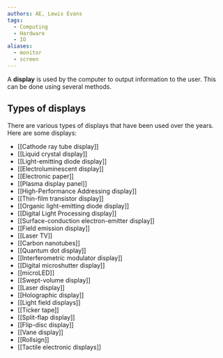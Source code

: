 ```yaml
---
authors: AE, Lewis Evans
tags:
  - Computing
  - Hardware
  - IO
aliases:
  - monitor
  - screen
---
```

A **display** is used by the computer to output information to the user. This can be done using several methods.

## Types of displays
There are various types of displays that have been used over the years. Here are some displays:

- [[Cathode ray tube display]]
- [[Liquid crystal display]]
- [[Light-emitting diode display]]
- [[Electroluminescent display]]
- [[Electronic paper]]
- [[Plasma display panel]]
- [[High-Performance Addressing display]]
- [[Thin-film transistor display]]
- [[Organic light-emitting diode display]]
- [[Digital Light Processing display]]
- [[Surface-conduction electron-emitter display]]
- [[Field emission display]]
- [[Laser TV]]
- [[Carbon nanotubes]]
- [[Quantum dot display]]
- [[Interferometric modulator display]]
- [[Digital microshutter display]]
- [[microLED]]
- [[Swept-volume display]]
- [[Laser display]]
- [[Holographic display]]
- [[Light field displays]]
- [[Ticker tape]]
- [[Split-flap display]]
- [[Flip-disc display]]
- [[Vane display]]
- [[Rollsign]]
- [[Tactile electronic displays]]
